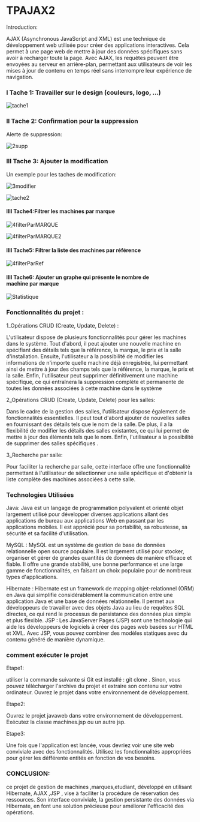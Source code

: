 # TPAJAX2

Introduction:

AJAX (Asynchronous JavaScript and XML) est une technique de développement web utilisée pour créer des applications interactives. Cela permet à une page web de mettre à jour des données spécifiques sans avoir à recharger toute la page. Avec AJAX, les requêtes peuvent être envoyées au serveur en arrière-plan, permettant aux utilisateurs de voir les mises à jour de contenu en temps réel sans interrompre leur expérience de navigation.


### I Tache 1: Travailler sur le design (couleurs, logo, …)


![tache1](https://github.com/ELMOUWAHID-AYOUB/TPAJAX2/assets/130571009/8a6bfbea-d59e-4eb1-8e00-4b72ce676246)


###  II Tache 2: Confirmation pour la suppression

Alerte de suppression:

![2supp](https://github.com/ELMOUWAHID-AYOUB/TPAJAX2/assets/130571009/71e32781-46a4-48fe-9f9b-c71eb1d17de5)

### III Tache 3: Ajouter la modification

Un exemple pour les taches de modification:

![3modifier](https://github.com/ELMOUWAHID-AYOUB/TPAJAX2/assets/130571009/8c2b240c-f050-458f-880f-74471b28ce97)


![tache2](https://github.com/ELMOUWAHID-AYOUB/TPAJAX2/assets/130571009/4ed1af45-e373-4770-b050-44ed56834676)

#### IIII  Tache4:Filtrer les machines par marque 


![4filterParMARQUE](https://github.com/ELMOUWAHID-AYOUB/TPAJAX2/assets/130571009/6f30bae9-a6ab-4aa6-b6c1-f2a1e61e29da)

![4filterParMARQUE2](https://github.com/ELMOUWAHID-AYOUB/TPAJAX2/assets/130571009/5f98249f-8faf-4d39-801c-18c26ee50368)

#### IIII  Tache5: Filtrer la liste des machines par référence

![4filterParRef](https://github.com/ELMOUWAHID-AYOUB/TPAJAX2/assets/130571009/8e913608-ff38-4557-8f6d-10a53c84ed7c)


#### IIII  Tache6: Ajouter un graphe qui présente le nombre de machine par marque

![Statistique](https://github.com/ELMOUWAHID-AYOUB/TPAJAX2/assets/130571009/ea3edfd7-3543-49ee-b709-5c8afd9855ba)



###  Fonctionnalités du projet :

1_Opérations CRUD (Create, Update, Delete) :

   L'utilisateur dispose de plusieurs fonctionnalités pour gérer les machines dans le système. Tout d'abord, il peut ajouter une nouvelle machine en spécifiant des détails tels que la référence, la marque, le prix et la salle d'installation. Ensuite, l'utilisateur a la possibilité de modifier les informations de n'importe quelle machine déjà enregistrée, lui permettant ainsi de mettre à jour des champs tels que la référence, la marque, le prix et la salle. Enfin, l'utilisateur peut supprimer définitivement une machine spécifique, ce qui entraînera la suppression complète et permanente de toutes les données associées à cette machine dans le système


2_Opérations CRUD (Create, Update, Delete) pour les salles:

   Dans le cadre de la gestion des salles, l'utilisateur dispose également de fonctionnalités essentielles. Il peut tout d'abord ajouter de nouvelles salles en fournissant des détails tels que le nom de la salle. De plus, il a la flexibilité de modifier les détails des salles existantes, ce qui lui permet de mettre à jour des éléments tels que le nom. Enfin, l'utilisateur a la possibilité de supprimer des salles spécifiques .
   
3_Recherche par salle:

   Pour faciliter la recherche par salle, cette interface  offre une fonctionnalité permettant à l'utilisateur de sélectionner une salle spécifique et d'obtenir la liste complète des machines associées à cette salle. 
   

###  Technologies Utilisées

Java: Java est un langage de programmation polyvalent et orienté objet largement utilisé pour développer diverses applications allant des applications de bureau aux applications Web en passant par les applications mobiles. Il est apprécié pour sa portabilité, sa robustesse, sa sécurité et sa facilité d'utilisation.

MySQL : MySQL est un système de gestion de base de données relationnelle open source populaire. Il est largement utilisé pour stocker, organiser et gérer de grandes quantités de données de manière efficace et fiable. Il offre une grande stabilité, une bonne performance et une large gamme de fonctionnalités, en faisant un choix populaire pour de nombreux types d'applications.

Hibernate : Hibernate est un framework de mapping objet-relationnel (ORM) en Java qui simplifie considérablement la communication entre une application Java et une base de données relationnelle. Il permet aux développeurs de travailler avec des objets Java au lieu de requêtes SQL directes, ce qui rend le processus de persistance des données plus simple et plus flexible.
JSP : Les JavaServer Pages (JSP) sont une technologie qui aide les développeurs de logiciels à créer des pages web basées sur HTML et XML. Avec JSP, vous pouvez combiner des modèles statiques avec du contenu généré de manière dynamique.



###  comment exécuter le projet 

Etape1:

utiliser la commande suivante si Git est installé : git clone <lien-du-projet>.
Sinon, vous pouvez télécharger l'archive du projet et extraire son contenu sur votre ordinateur.
Ouvrez le projet  dans votre environnement de développement.

Etape2:

Ouvrez le projet javaweb dans votre environnement de développement.
Exécutez la classe machines.jsp ou un autre jsp.

Etape3:

Une fois que l'application  est lancée, vous devriez voir une site web conviviale avec des fonctionnalités.
Utilisez les fonctionnalités appropriées pour gérer les défférente entités en fonction de vos besoins.

### CONCLUSION:

 ce projet de gestion de machines ,marques,etudiant, développé en utilisant Hibernate, AJAX ,JSP , vise à faciliter la procédure de réservation des ressources. Son interface conviviale, la gestion persistante des données via Hibernate, en font une solution précieuse pour améliorer l'efficacité des opérations.
